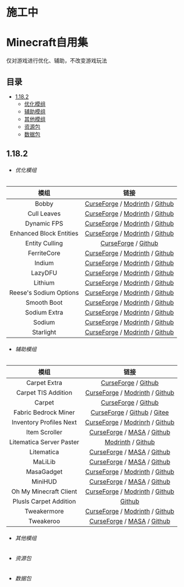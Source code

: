 # 施工中

# Minecraft自用集
仅对游戏进行优化、辅助，不改变游戏玩法

## 目录
- [1.18.2](https://github.com/LingEmberMaple/My_Minecraft_Mod_list#1182)
  - [优化模组](https://github.com/LingEmberMaple/My_Minecraft_Mod_list#优化模组)
  - [辅助模组](https://github.com/LingEmberMaple/My_Minecraft_Mod_list#辅助模组)
  - [其他模组](https://github.com/LingEmberMaple/My_Minecraft_Mod_list#其他模组)
  - [资源包](https://github.com/LingEmberMaple/My_Minecraft_Mod_list#资源包)
  - [数据包](https://github.com/LingEmberMaple/My_Minecraft_Mod_list#数据包)

## 1.18.2
- ###### 优化模组
|模组|链接|
|:---:|:---:|
|Bobby|[CurseForge](https://www.curseforge.com/minecraft/mc-mods/bobby) / [Modrinth](https://modrinth.com/mod/bobby) / [Github](https://github.com/Johni0702/bobby)|
|Cull Leaves|[CurseForge](https://www.curseforge.com/minecraft/mc-mods/cull-leaves) / [Modrinth](https://modrinth.com/mod/cull-leaves) / [Github](https://github.com/TeamMidnightDust/CullLeaves)|
|Dynamic FPS|[CurseForge](https://www.curseforge.com/minecraft/mc-mods/dynamic-fps) / [Modrinth](https://modrinth.com/mod/dynamic-fps) / [Github](https://github.com/juliand665/Dynamic-FPS)|
|Enhanced Block Entities|[CurseForge](https://www.curseforge.com/minecraft/mc-mods/enhanced-block-entities) / [Modrinth](https://modrinth.com/mod/ebe) / [Github](https://github.com/FoundationGames/EnhancedBlockEntities)|
|Entity Culling|[CurseForge](https://www.curseforge.com/minecraft/mc-mods/entityculling) / [Github](https://github.com/tr7zw/EntityCulling)|
|FerriteCore|[CurseForge](https://www.curseforge.com/minecraft/mc-mods/ferritecore-fabric) / [Modrinth](https://modrinth.com/mod/ferrite-core) / [Github](https://github.com/malte0811/FerriteCore)|
|Indium|[CurseForge](https://www.curseforge.com/minecraft/mc-mods/indium) / [Modrinth](https://modrinth.com/mod/indium) / [Github](https://github.com/comp500/Indium)|
|LazyDFU|[CurseForge](https://www.curseforge.com/minecraft/mc-mods/lazydfu) / [Modrinth](https://modrinth.com/mod/lazydfu) / [Github](https://github.com/astei/lazydfu)|
|Lithium|[CurseForge](https://www.curseforge.com/minecraft/mc-mods/lithium) / [Modrinth](https://modrinth.com/mod/lithium) / [Github](https://github.com/CaffeineMC/lithium-fabric)|
|Reese's Sodium Options|[CurseForge](https://www.curseforge.com/minecraft/mc-mods/reeses-sodium-options) / [Modrinth](https://modrinth.com/mod/reeses-sodium-options) / [Github](https://github.com/FlashyReese/reeses-sodium-options)|
|Smooth Boot|[CurseForge](https://www.curseforge.com/minecraft/mc-mods/smooth-boot) / [Modrinth](https://modrinth.com/mod/smoothboot-fabric) / [Github](https://github.com/UltimateBoomer/mc-smoothboot)|
|Sodium Extra|[CurseForge](https://www.curseforge.com/minecraft/mc-mods/sodium-extra) / [Modrintn](https://modrinth.com/mod/sodium-extra) / [Github](https://github.com/FlashyReese/sodium-extra-fabric)|
|Sodium|[CurseForge](https://www.curseforge.com/minecraft/mc-mods/sodium) / [Modrinth](https://modrinth.com/mod/sodium) / [Github](https://github.com/CaffeineMC/sodium-fabric)|
|Starlight|[CurseForge](https://www.curseforge.com/minecraft/mc-mods/starlight) / [Modrinth](https://modrinth.com/mod/starlight) / [Github](https://github.com/PaperMC/Starlight)|

  
- ###### 辅助模组
|模组|链接|
|:---:|:---:|
|Carpet Extra|[CurseForge](https://www.curseforge.com/minecraft/mc-mods/carpet-extra) / [Github](https://github.com/gnembon/carpet-extra)|
|Carpet TIS Addition|[CurseForge](https://www.curseforge.com/minecraft/mc-mods/carpet-tis-addition) / [Modrinth](https://modrinth.com/mod/carpet-tis-addition) / [Github](https://github.com/TISUnion/Carpet-TIS-Addition)|
|Carpet|[CurseForge](https://www.curseforge.com/minecraft/mc-mods/carpet) / [Github](https://github.com/gnembon/fabric-carpet)|
|Fabric Bedrock Miner|[CurseForge](https://www.curseforge.com/minecraft/mc-mods/fabric-bedrock-miner) / [Github](https://github.com/LXYan2333/Fabric-Bedrock-Miner) / [Gitee](https://gitee.com/lxyan2333/Fabric-Bedrock-Miner)|
|Inventory Profiles Next|[CurseForge](https://www.curseforge.com/minecraft/mc-mods/inventory-profiles-next) / [Modrinrh](https://modrinth.com/mod/inventory-profiles-next) / [Github](https://github.com/blackd/Inventory-Profiles)|
|Item Scroller|[CurseForge](https://www.curseforge.com/minecraft/mc-mods/item-scroller) / [MASA](https://masa.dy.fi/tmp/minecraft/mods/client_mods/) / [Github](https://github.com/maruohon/itemscroller)|
|Litematica Server Paster|[Modrinth](https://modrinth.com/mod/litematica-server-paster) / [Github](https://github.com/Fallen-Breath/litematica-server-paster)|
|Litematica|[CurseForge](https://www.curseforge.com/minecraft/mc-mods/litematica) / [MASA](https://masa.dy.fi/tmp/minecraft/mods/client_mods/) / [Github](https://github.com/maruohon/litematica)|
|MaLiLib|[CurseForge](https://www.curseforge.com/minecraft/mc-mods/malilib) / [MASA](https://masa.dy.fi/tmp/minecraft/mods/client_mods/) / [Github](https://github.com/maruohon/malilib)|
|MasaGadget|[CurseForge](https://www.curseforge.com/minecraft/mc-mods/masa-gadget) / [Modrinth](https://modrinth.com/mod/masa-gadget) / [Github](https://github.com/plusls/MasaGadget)|
|MiniHUD|[CurseForge](https://www.curseforge.com/minecraft/mc-mods/minihud) / [MASA](https://masa.dy.fi/tmp/minecraft/mods/client_mods/) / [Github](https://github.com/maruohon/minihud)|
|Oh My Minecraft Client|[CurseForge](https://www.curseforge.com/minecraft/mc-mods/oh-my-minecraft-client) / [Modrinth](https://modrinth.com/mod/oh-my-minecraft-client) / [Github](https://github.com/plusls/oh-my-minecraft-client)|
|Plusls Carpet Addition|[Github](https://github.com/plusls/plusls-carpet-addition)|
|Tweakermore|[CurseForge](https://www.curseforge.com/minecraft/mc-mods/tweakermore) / [Modrinth](https://modrinth.com/mod/tweakermore) / [Github](https://github.com/Fallen-Breath/tweakermore)|
|Tweakeroo|[CurseForge](https://www.curseforge.com/minecraft/mc-mods/tweakeroo) / [MASA](https://masa.dy.fi/tmp/minecraft/mods/client_mods/) / [Github](https://github.com/maruohon/tweakeroo)|

- ###### 其他模组

- ###### 资源包

- ###### 数据包
